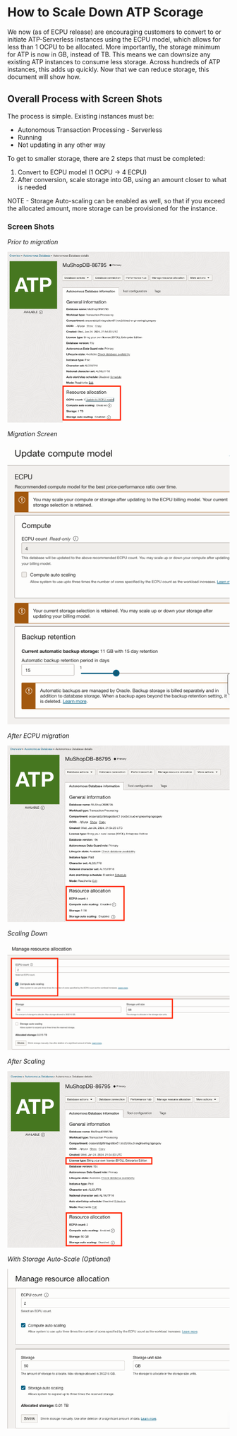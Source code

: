 # How to Scale Down ATP Scorage

We now (as of ECPU release) are encouraging customers to convert to or initiate ATP-Serverless instances using the ECPU model, which allows for less than 1 OCPU to be allocated. 
More importantly, the storage minimum for ATP is now in GB, instead of TB.  This means we can downsize any existing ATP instances to consume less storage.  Across hundreds of ATP instances,
this adds up quickly.  Now that we can reduce storage, this document will show how.

## Overall Process with Screen Shots

The process is simple.  Existing instances must be:
* Autonomous Transaction Processing - Serverless
* Running
* Not updating in any other way

To get to smaller storage, there are 2 steps that must be completed:
1) Convert to ECPU model (1 OCPU -> 4 ECPU)
2) After conversion, scale storage into GB, using an amount closer to what is needed

NOTE - Storage Auto-scaling can be enabled as well, so that if you exceed the allocated amount, more storage can be provisioned for the instance.

### Screen Shots

*Prior to migration*

![OCPU Model](images/1-ATP-S-OCPU.png)

*Migration Screen*

![ECPU Update](images/2-ATP-S-Update.png)

*After ECPU migration*

![After ECPU](images/3-ATP-S-After-Update.png)

*Scaling Down*

![Scale Down](images/4-ATP-S-Scale-Down.png)

*After Scaling*

![After Scale](images/5-ATP-S-After-Scale-Down.png)

*With Storage Auto-Scale (Optional)*

![Storage Scale](images/6-ATP-S-Auto-Scale-Storage.png)

